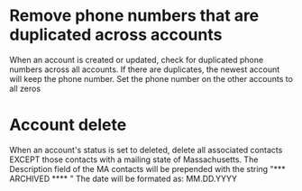 # Remove phone numbers that are duplicated across accounts

When an account is created or updated, check for duplicated phone numbers across all accounts.
If there are duplicates, the newest account will keep the phone number. Set the phone number on the other accounts to all zeros

# Account delete

When an account's status is set to deleted, delete all associated contacts EXCEPT those contacts with a mailing state of Massachusetts.
The Description field of the MA contacts will be prepended with the string "*** ARCHIVED **** <date>" The date will be formated as: MM.DD.YYYY

